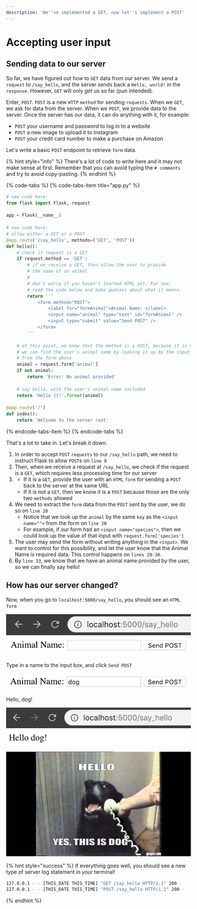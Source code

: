 ```yaml
---
description: 'We''ve implemented a GET, now let''s implement a POST'
---
```


# Accepting user input

## Sending data to our server

So far, we have figured out how to `GET` data from our server. We send a `request` to `/say_hello`, and the server sends back a `Hello, world!` in the `response`. However, `GET` will only _get_ us so far \(pun intended\).

Enter, `POST`. `POST` is a new `HTTP` `method` for sending `requests`. When we `GET`, we ask for data from the server. When we `POST`, we provide data to the server. Once the server has our data, it can do anything with it, for example:

* `POST` your username and password to log in to a website
* `POST` a new image to upload it to Instagram
* `POST` your credit card number to make a purchase on Amazon

Let's write a basic `POST` endpoint to retrieve `form` data.

{% hint style="info" %}
There's a lot of code to write here and it may not make sense at first. Remember that you can avoid typing the `# comments` and try to avoid copy-pasting.
{% endhint %}

{% code-tabs %}
{% code-tabs-item title="app.py" %}
```python
# new code here:
from flask import Flask, request

app = Flask(__name__)

# new code here:
# allow either a GET or a POST
@app.route('/say_hello', methods=('GET', 'POST'))
def hello():
    # check if request is a GET
    if request.method == 'GET':
        # if we receive a GET, then allow the user to provide
        # the name of an animal
        #
        # don't worry if you haven't learned HTML yet. For now,
        # read the code below and make guesses about what it means.
        return '''
            <form method="POST">
                <label for="formAnimal">Animal Name: </label>
                <input name="animal" type="text" id="formAnimal" />
                <input type="submit" value="Send POST" />
            </form>
        '''

    # at this point, we know that the method is a POST, because it is not a GET
    # we can find the user's animal name by looking it up by the input name
    # from the form above
    animal = request.form['animal']
    if not animal:
        return 'Error: No animal provided'

    # say hello, with the user's animal name included
    return 'Hello {}!'.format(animal)

@app.route('/')
def index():
    return 'Welcome to the server root'

```
{% endcode-tabs-item %}
{% endcode-tabs %}

That's a lot to take in. Let's break it down.

1. In order to accept `POST` `requests` to our `/say_hello` path, we need to instruct Flask to allow `POST`s on `line 8`
2. Then, when we receive a request at `/say_hello`, we check if the request is a `GET`, which requires less processing time for our server
3. * If it is a `GET`, provide the user with an `HTML` `form` for sending a `POST` back to the server at the same URL
   * If it is not a `GET`, then we know it is a `POST` because those are the only two `methods` allowed
4. We need to extract the `form` data from the `POST` sent by the user, we do so on `line 28`
   * Notice that we look up the `animal` by the same `key` as the `<input name="">` from the form on `line 20`
   * For example, if our form had an `<input name="species">`, then we could look up the value of that input with `request.form['species']`
5. The user may send the form without writing anything in the `<input>`. We want to control for this possibility, and let the user know that the Animal Name is required data. This control happens on `lines 29-30`.
6. By `line 33`, we know that we have an animal name provided by the user, so we can finally say hello!

## How has our server changed?

Now, when you go to `localhost:5000/say_hello`, you should see an `HTML` `form`

![](../.gitbook/assets/image%20%2813%29.png)

Type in a name to the input box, and click `Send POST`

![](../.gitbook/assets/image%20%2815%29.png)

Hello, dog!

![](../.gitbook/assets/image%20%289%29.png)

![](../.gitbook/assets/image%20%2810%29.png)

{% hint style="success" %}
If everything goes well, you should see a new type of server log statement in your terminal!

```bash
127.0.0.1 - - [THIS_DATE THIS_TIME] "GET /say_hello HTTP/1.1" 200 -
127.0.0.1 - - [THIS_DATE THIS_TIME] "POST /say_hello HTTP/1.1" 200 -
```
{% endhint %}

